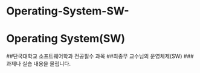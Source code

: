 # Operating-System-SW-
Operating System(SW)
====================
##단국대학교 소프트웨어학과 전공필수 과목
##최종무 교수님의 운영체제(SW)
###과제나 실습 내용을 올립니다.
